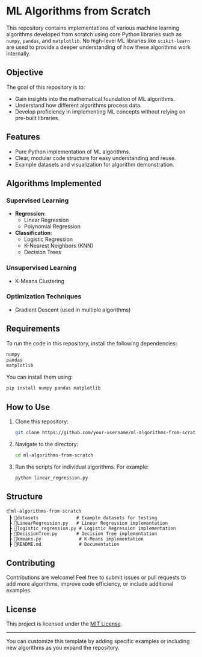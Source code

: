 

# ML Algorithms from Scratch  

This repository contains implementations of various machine learning algorithms developed from scratch using core Python libraries such as `numpy`, `pandas`, and `matplotlib`. No high-level ML libraries like `scikit-learn` are used to provide a deeper understanding of how these algorithms work internally.  

## Objective  
The goal of this repository is to:  
- Gain insights into the mathematical foundation of ML algorithms.  
- Understand how different algorithms process data.  
- Develop proficiency in implementing ML concepts without relying on pre-built libraries.  

## Features  
- Pure Python implementation of ML algorithms.  
- Clear, modular code structure for easy understanding and reuse.  
- Example datasets and visualization for algorithm demonstration.  

## Algorithms Implemented  
### Supervised Learning  
- **Regression**:  
  - Linear Regression  
  - Polynomial Regression  
- **Classification**:  
  - Logistic Regression  
  - K-Nearest Neighbors (KNN)  
  - Decision Trees  

### Unsupervised Learning  
- K-Means Clustering  

### Optimization Techniques  
- Gradient Descent (used in multiple algorithms)  

## Requirements  
To run the code in this repository, install the following dependencies:  
```bash  
numpy  
pandas  
matplotlib  
```  
You can install them using:  
```bash  
pip install numpy pandas matplotlib  
```  

## How to Use  
1. Clone this repository:  
   ```bash  
   git clone https://github.com/your-username/ml-algorithms-from-scratch.git  
   ```  
2. Navigate to the directory:  
   ```bash  
   cd ml-algorithms-from-scratch  
   ```  
3. Run the scripts for individual algorithms. For example:  
   ```bash  
   python linear_regression.py  
   ```  

## Structure  
```  
📦ml-algorithms-from-scratch  
 ┣ 📂datasets              # Example datasets for testing  
 ┣ 📜LinearRegression.py   # Linear Regression implementation  
 ┣ 📜logistic_regression.py # Logistic Regression implementation  
 ┣ 📜DecisionTree.py       # Decision Tree implementation  
 ┣ 📜kmeans.py              # K-Means implementation  
 ┣ 📜README.md              # Documentation  
```  

## Contributing  
Contributions are welcome! Feel free to submit issues or pull requests to add more algorithms, improve code efficiency, or include additional examples.  

## License  
This project is licensed under the [MIT License](LICENSE).  

---  

You can customize this template by adding specific examples or including new algorithms as you expand the repository.
